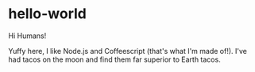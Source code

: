 # hello-world

Hi Humans!

Yuffy here, I like Node.js and Coffeescript (that's what I'm made of!).
I've had tacos on the moon and find them far superior to Earth tacos.
